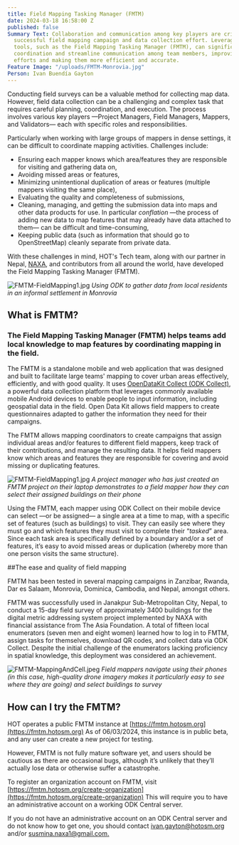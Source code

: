 ```yaml
---
title: Field Mapping Tasking Manager (FMTM)
date: 2024-03-18 16:58:00 Z
published: false
Summary Text: Collaboration and communication among key players are critical to a
  successful field mapping campaign and data collection effort. Leveraging the right
  tools, such as the Field Mapping Tasking Manager (FMTM), can significantly enhance
  coordination and streamline communication among team members, improving field survey
  efforts and making them more efficient and accurate.
Feature Image: "/uploads/FMTM-Monrovia.jpg"
Person: Ivan Buendía Gayton
---
```


Conducting field surveys can be a valuable method for collecting map data. However, field data collection can be a challenging and complex task that requires careful planning, coordination, and execution. The process involves various key players —Project Managers, Field Managers, Mappers, and Validators— each with specific roles and responsibilities.

Particularly when working with large groups of mappers in dense settings, it can be difficult to coordinate mapping activities. Challenges include: 
* Ensuring each mapper knows which area/features they are responsible for visiting and gathering data on,
* Avoiding missed areas or features,
* Minimizing unintentional duplication of areas or features (multiple mappers visiting the same place),
* Evaluating the quality and completeness of submissions,
* Cleaning, managing, and getting the submission data into maps and other data products for use. In particular *conflation* —the process of adding new data to map features that may already have data attached to them— can be difficult and time-consuming,
* Keeping public data (such as information that should go to OpenStreetMap) cleanly separate from private data. 
 
With these challenges in mind, HOT's Tech team, along with our partner in Nepal, [NAXA](https://naxa.com.np/), and contributors from all around the world, have developed the Field Mapping Tasking Manager (FMTM).

![FMTM-FieldMapping1.jpg](/uploads/FMTM-FieldMapping1.jpg)
*Using ODK to gather data from local residents in an informal settlement in Monrovia*

## What is FMTM?

### The Field Mapping Tasking Manager (FMTM) helps teams add local knowledge to map features by coordinating mapping in the field. 

The FMTM is a standalone mobile and web application that was designed and built to facilitate large teams' mapping to cover urban areas effectively, efficiently, and with good quality. It uses [OpenDataKit Collect (ODK Collect)](https://getodk.org/), a powerful data collection platform that leverages commonly available mobile Android devices to enable people to input information, including geospatial data in the field. Open Data Kit allows field mappers to create questionnaires adapted to gather the information they need for their campaigns. 

The FMTM allows mapping coordinators to create campaigns that assign individual areas and/or features to different field mappers, keep track of their contributions, and manage the resulting data. It helps field mappers know which areas and features they are responsible for covering and avoid missing or duplicating features.

![FMTM-FieldMapping1.jpg](/uploads/FMTM-FieldMapping1.jpg)
*A project manager who has just created an FMTM project on their laptop demonstrates to a field mapper how they can select their assigned buildings on their phone*

Using the FMTM, each mapper using ODK Collect on their mobile device can select —or be assigned— a single area at a time to map, with a specific set of features (such as buildings) to visit. They can easily see where they must go and which features they must visit to complete their “*tasked*” area. Since each task area is specifically defined by a boundary and/or a set of features, it’s easy to avoid missed areas or duplication (whereby more than one person visits the same structure).

##The ease and quality of field mapping

FMTM has been tested in several mapping campaigns in  Zanzibar, Rwanda, Dar es Salaam, Monrovia, Dominica, Cambodia, and Nepal, amongst others.

FMTM was successfully used in Janakpur Sub-Metropolitan City, Nepal, to conduct a 15-day field survey of approximately 3400 buildings for the digital metric addressing system project implemented by NAXA with financial assistance from The Asia Foundation. A total of fifteen local enumerators (seven men and eight women) learned how to log in to FMTM, assign tasks for themselves, download QR codes, and collect data via ODK Collect. Despite the initial challenge of the enumerators lacking proficiency in spatial knowledge, this deployment was considered an achievement.

![FMTM-MappingAndCell.jpeg](/uploads/FMTM-MappingAndCell.jpeg)
*Field mappers navigate using their phones (in this case, high-quality drone imagery makes it particularly easy to see where they are going) and select buildings to survey*

## How can I try the FMTM?

HOT operates a public FMTM instance at [https://fmtm.hotosm.org](https://fmtm.hotosm.org)
As of 06/03/2024, this instance is in public beta, and any user can create a new project for testing.

However, FMTM is not fully mature software yet, and users should be cautious as there are occasional bugs, although it’s unlikely that they’ll actually lose data or otherwise suffer a catastrophe.

To register an organization account on FMTM, visit [https://fmtm.hotosm.org/create-organization](https://fmtm.hotosm.org/create-organization)
This will require you to have an administrative account on a working ODK Central server.

If you do not have an administrative account on an ODK Central server and do not know how to get one, you should contact [ivan.gayton@hotosm.org](ivan.gayton@hotosm.org) and/or [susmina.naxa1@gmail.com. ](ivan.gayton@hotosm.org) 
